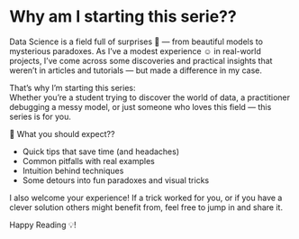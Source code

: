 # Why am I starting this serie??

Data Science is a field full of surprises 🎉 — from beautiful models to mysterious paradoxes. As I’ve a modest experience ☺️ in real-world projects, I’ve come across some discoveries and practical insights that weren’t in articles and tutorials — but made a difference in my case.  
  
That’s why I’m starting this series:  
Whether you’re a student trying to discover the world of data, a practitioner debugging a messy model, or just someone who loves this field — this series is for you.  
  
👀 What you should expect??  
- Quick tips that save time (and headaches)
- Common pitfalls with real examples
- Intuition behind techniques
- Some detours into fun paradoxes and visual tricks
  
I also welcome your experience! If a trick worked for you, or if you have a clever solution others might benefit from, feel free to jump in and share it.  
  
Happy Reading 💡!